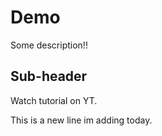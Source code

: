 # Demo

Some description!!

## Sub-header

Watch tutorial on YT.

This is a new line im adding today.
